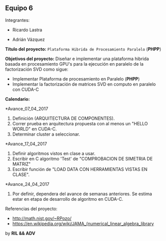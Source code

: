## Equipo 6

Integrantes:

* Ricardo Lastra

* Adrián Vázquez

__Título del proyecto:__ `Plataforma Hibrida de Procesamiento Paralelo` (**PHPP**) 

__Objetivos del proyecto:__ Diseñar e implementar una plataforma hibrida basada en procesamiento GPU's para la ejecución en paralelo de la factorización SVD como sigue:

* Implementar Plataforma de procesamiento en Paralelo (**PHPP**)
* Implementar la factorización de matrices SVD en computo en paralelo con CUDA-C

__Calendario:__ 

*Avance_07_04_2017
1. Definición (ARQUITECTURA DE COMPONENTES).
2. Correr prueba en arquitectura propuesta con al menos un  "HELLO WORLD" en CUDA-C.
3. Determinar cluster a seleccionar.

*Avance_17_04_2017
1. Definir algoritmos vistos en clase a usar.
2. Escribir en C algoritmo 'Test'  de "COMPROBACION DE SIMETRIA DE MATRIZ"
3. Escribir función de "LOAD DATA CON HERRAMIENTAS VISTAS EN CLASE".

*Avance_24_04_2017

1. Por definir, dependera del avance de semanas anteriores. Se estima estar en etapa de desarrollo de algoritmo en CUDA-C.

Referencias del proyecto:

* http://math.nist.gov/~RPozo/
* https://en.wikipedia.org/wiki/JAMA_(numerical_linear_algebra_library

by __RIL && ADV__
